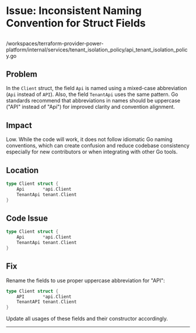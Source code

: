 # Issue: Inconsistent Naming Convention for Struct Fields

##

/workspaces/terraform-provider-power-platform/internal/services/tenant_isolation_policy/api_tenant_isolation_policy.go

## Problem

In the `Client` struct, the field `Api` is named using a mixed-case abbreviation (`Api` instead of `API`). Also, the field `TenantApi` uses the same pattern. Go standards recommend that abbreviations in names should be uppercase ("API" instead of "Api") for improved clarity and convention alignment.

## Impact

Low. While the code will work, it does not follow idiomatic Go naming conventions, which can create confusion and reduce codebase consistency especially for new contributors or when integrating with other Go tools.

## Location

```go
type Client struct {
	Api       *api.Client
	TenantApi tenant.Client
}
```

## Code Issue

```go
type Client struct {
	Api       *api.Client
	TenantApi tenant.Client
}
```

## Fix

Rename the fields to use proper uppercase abbreviation for "API":

```go
type Client struct {
	API       *api.Client
	TenantAPI tenant.Client
}
```

Update all usages of these fields and their constructor accordingly.

---
